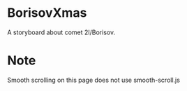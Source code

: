 # BorisovXmas
 A storyboard about comet 2I/Borisov.

# Note
Smooth scrolling on this page does not use smooth-scroll.js